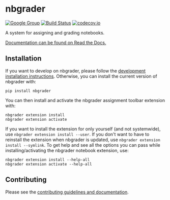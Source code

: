 # nbgrader

[![Google Group](https://img.shields.io/badge/-Google%20Group-lightgrey.svg)](https://groups.google.com/forum/#!forum/jupyter)
[![Build Status](https://travis-ci.org/jupyter/nbgrader.svg?branch=master)](https://travis-ci.org/jupyter/nbgrader)
[![codecov.io](http://codecov.io/github/jupyter/nbgrader/coverage.svg?branch=master)](http://codecov.io/github/jupyter/nbgrader?branch=master)

A system for assigning and grading notebooks.

[Documentation can be found on Read the Docs.](http://nbgrader.readthedocs.org)

## Installation

If you want to develop on nbgrader, please follow the [development installation instructions](CONTRIBUTING.md#development-installation).
Otherwise, you can install the current version of nbgrader with:

    pip install nbgrader

You can then install and activate the nbgrader assignment toolbar extension with:

    nbgrader extension install
    nbgrader extension activate

If you want to install the extension for only yourself (and not systemwide), use `nbgrader extension install --user`.
If you don't want to have to reinstall the extension when nbgrader is updated, use `nbgrader extension install --symlink`.
To get help and see all the options you can pass while installing/activating the nbgrader notebook extension, use:

    nbgrader extension install --help-all
    nbgrader extension activate --help-all

## Contributing

Please see the [contributing guidelines and documentation](CONTRIBUTING.md).
